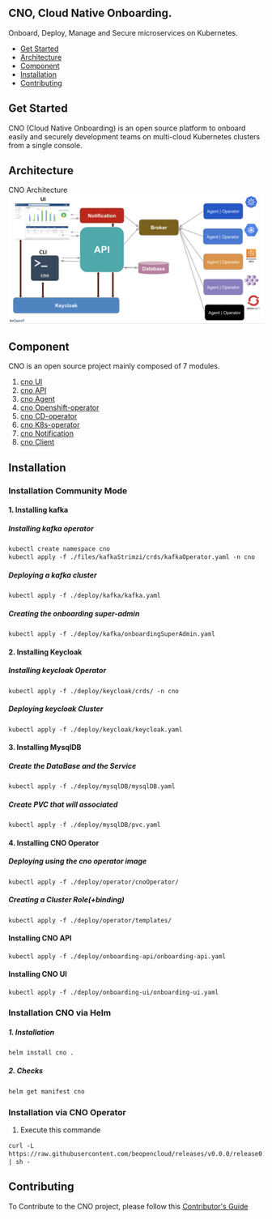 ## CNO, Cloud Native Onboarding.
Onboard, Deploy, Manage and Secure microservices on Kubernetes.

* [Get Started]()
* [ Architecture](#Architecture)
* [Component](#Component)
* [Installation](#Installation)
* [Contributing](#Contributing)
## Get Started

CNO (Cloud Native Onboarding) is an open source platform to onboard easily and securely development teams on multi-cloud Kubernetes clusters from a single console.

## Architecture
CNO Architecture ![Architecture](/image/architecture.png)
## Component
CNO is an open source project mainly composed of 7 modules.
1. [cno UI](https://github.com/beopencloud/cno-ui-template)
2. [cno API](https://github.com/beopencloud/cno-api)
3. [cno Agent](https://github.com/beopencloud/cno-agent)
4. [cno Openshift-operator](https://github.com/beopencloud/cno-openshift-operator)
5. [cno CD-operator](https://github.com/beopencloud/cno-cd)
6. [cno K8s-operator](https://github.com/beopencloud/cno-kubernetes-operator)
7. [cno Notification](https://github.com/beopencloud/cno-notification)
7. [cno Client](https://github.com/beopencloud/cnoctl)
## Installation
### Installation Community Mode
#### 1. Installing kafka
#####   Installing kafka operator
```
kubectl create namespace cno
kubectl apply -f ./files/kafkaStrimzi/crds/kafkaOperator.yaml -n cno
```
##### Deploying a kafka cluster
```
kubectl apply -f ./deploy/kafka/kafka.yaml
```
##### Creating the onboarding super-admin
```
kubectl apply -f ./deploy/kafka/onboardingSuperAdmin.yaml
```
#### 2. Installing Keycloak
##### Installing keycloak Operator 
``` 
kubectl apply -f ./deploy/keycloak/crds/ -n cno
```
##### Deploying keycloak Cluster
```
kubectl apply -f ./deploy/keycloak/keycloak.yaml
```
#### 3. Installing MysqlDB
##### Create the DataBase and the Service
```
kubectl apply -f ./deploy/mysqlDB/mysqlDB.yaml
``` 
##### Create PVC that will associated
```
kubectl apply -f ./deploy/mysqlDB/pvc.yaml
```
#### 4. Installing CNO Operator
##### Deploying using the cno operator image
```
kubectl apply -f ./deploy/operator/cnoOperator/
```
##### Creating a Cluster Role(+binding)
```
kubectl apply -f ./deploy/operator/templates/
```
#### Installing CNO API
```
kubectl apply -f ./deploy/onboarding-api/onboarding-api.yaml
```
#### Installing CNO UI
```
kubectl apply -f ./deploy/onboarding-ui/onboarding-ui.yaml
```




### Installation CNO via Helm
##### 1. Installation
```bash
helm install cno .
```
##### 2. Checks
```bash
helm get manifest cno
```
### Installation via CNO Operator
1. Execute this commande
```
curl -L https://raw.githubusercontent.com/beopencloud/releases/v0.0.0/release0.sh | sh -
```

## Contributing
To Contribute to the CNO project, please follow this [Contributor's Guide](https://github.com/beopencloud/cno/tree/main/contributor_guide)


